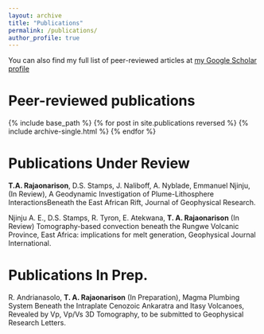```yaml
---
layout: archive
title: "Publications"
permalink: /publications/
author_profile: true
---
```


You can also find my full list of peer-reviewed articles at [my Google Scholar profile](https://scholar.google.com/citations?user=IanJkF8AAAAJ&hl=en)

# Peer-reviewed publications
{% include base_path %}
{% for post in site.publications reversed %}
  {% include archive-single.html %}
{% endfor %}

# Publications Under Review
**T.A. Rajaonarison**, D.S. Stamps, J. Naliboff, A. Nyblade, Emmanuel Njinju, (In Review), A Geodynamic Investigation of Plume-Lithosphere InteractionsBeneath the East African Rift, Journal of Geophysical Research.

Njinju A. E., D.S. Stamps, R. Tyron, E. Atekwana, **T. A. Rajaonarison** (In Review) Tomography-based convection beneath the Rungwe Volcanic Province, East Africa: implications for melt generation, Geophysical Journal International.

# Publications In Prep. 
R. Andrianasolo, **T. A. Rajaonarison** (In Preparation), Magma Plumbing System Beneath the Intraplate Cenozoic Ankaratra and Itasy Volcanoes, Revealed by Vp, Vp/Vs 3D Tomography, to be submitted to Geophysical Research Letters.

